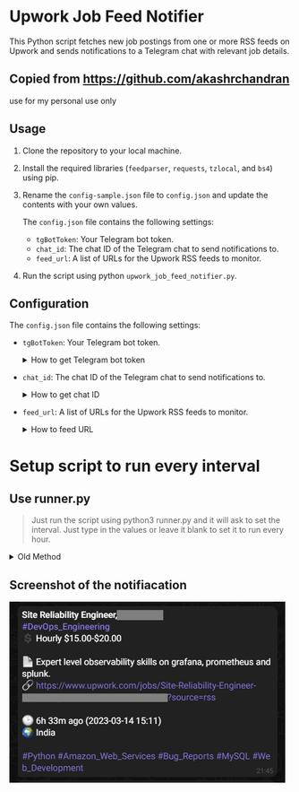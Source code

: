 # Upwork Job Feed Notifier
This Python script fetches new job postings from one or more RSS feeds on Upwork and sends notifications to a Telegram chat with relevant job details. 

## Copied from https://github.com/akashrchandran
use for my personal use only

## Usage
1. Clone the repository to your local machine.
2. Install the required libraries (`feedparser`, `requests`, `tzlocal`, and `bs4`) using pip.
3. Rename the `config-sample.json` file to `config.json` and update the contents with your own values.

    The `config.json` file contains the following settings:
    - `tgBotToken`: Your Telegram bot token.
    - `chat_id`: The chat ID of the Telegram chat to send notifications to.
    - `feed_url`: A list of URLs for the Upwork RSS feeds to monitor.
4. Run the script using python `upwork_job_feed_notifier.py`.

## Configuration
The `config.json` file contains the following settings:

- `tgBotToken`: Your Telegram bot token.
    <p>
    <details>
    <summary>How to get Telegram bot token</summary>

    1. Open Telegram and search for the "BotFather" bot.
    2. Start a chat with the BotFather by clicking on the "Start" button.
    3. Type `/newbot` and follow the instructions to create a new bot.
    4. Choose a name for your bot and a username that ends with "bot".
    5. BotFather will provide you with a unique Token for your bot.
    6. Save the Token in a safe place, as you will need it to communicate with your bot.

    </details>
    </p>
- `chat_id`: The chat ID of the Telegram chat to send notifications to.
    <p>
    <details>
    <summary>How to get chat ID</summary>

    1. Start a chat with your bot.
    2. Send any message to your bot.
    3. Open the following URL in your browser, replacing YOUR_BOT_TOKEN with the actual token for your bot:
        ```bash
        https://api.telegram.org/botYOUR_BOT_TOKEN/getUpdates
        ```
    4. Look for the `"chat":{"id":` value in the response. This is your chat ID.

    </details>
    </p>
- `feed_url`: A list of URLs for the Upwork RSS feeds to monitor.
    <p>
    <details>
    <summary>How to feed URL</summary>

    1. Log in to your Upwork account.
    2. Click on the "Find Work" tab in the top navigation menu.
    3. Select the category you're interested in, and then select the subcategory.
    4. Click on the "RSS" icon on the right side of the page.
    5. Copy the URL in your browser's address bar. This is the RSS feed URL for that category/subcategory.
    </details>
    </p>

# Setup script to run every interval

## Use runner.py

> Just run the script using python3 runner.py and it will ask to set the interval. Just type in the values or leave it blank to set it to run every hour.

<details>
    <summary>Old Method</summary>
    <h2>Set up a cron job to run this script</h2>
    1. Open your terminal and type crontab -e to open the crontab file in your default editor.
    2. Add a new line to the crontab file to specify when you want the script to run. For example, if you want the script to run every hour at minute 50, add the following line:
        ```bash
        50 * * * * /usr/bin/python3 /path/to/script/upwork_job_feed_notifier.py
        ```
        Replace /path/to/script.py with the actual path to your script file.
    3. Save and close the crontab file.
    4. The cron daemon will automatically start the script at the specified time. You can check the system log to verify that the script is running by typing `tail -f /var/log/syslog` in your terminal. If you see a message that says `CRON[xxx]: (username) CMD (/usr/bin/python3 /path/to/script/upwork_job_feed_notifier.py)`, it means the script is running.
</details>

## Screenshot of the notifiacation
![Telegram message](message_example.png)